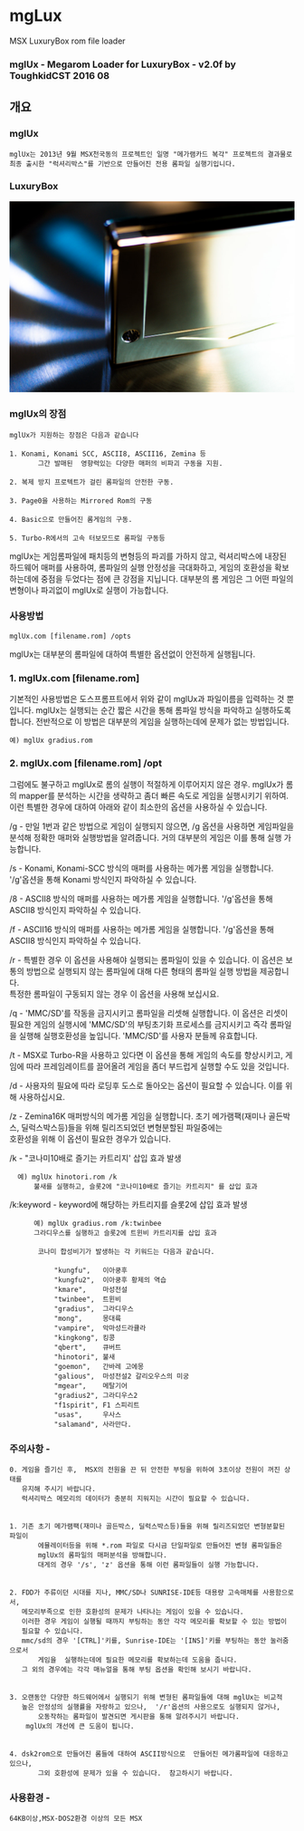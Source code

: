 # mgLux
MSX LuxuryBox rom file loader

### mglUx - Megarom Loader for LuxuryBox -  v2.0f by ToughkidCST 2016 08






## 개요

### mglUx       
	mglUx는 2013년 9월 MSX천국동의 프로젝트인 일명 "메가램카드 복각" 프로젝트의 결과물로 
	최종 출시한 "럭셔리박스"를 기반으로 만들어진 전용 롬파일 실행기입니다. 
  
### LuxuryBox
![LuxuryBox](mgLux.jpg)


### mglUx의 장점
 	
	mglUx가 지원하는 장점은 다음과 같습니다 
  
  	1. Konami, Konami SCC, ASCII8, ASCII16, Zemina 등 
     	   그간 발매된  영향력있는 다양한 매퍼의 비파괴 구동을 지원. 
  	
	2. 복제 방지 프로텍트가 걸린 롬파일의 안전한 구동. 
	
	3. Page0을 사용하는 Mirrored Rom의 구동
  	
	4. Basic으로 만들어진 롬게임의 구동. 
  	
	5. Turbo-R에서의 고속 터보모드로 롬파일 구동등 

  mglUx는 게임롬파일에 패치등의 변형등의 파괴를 가하지 않고, 
  럭셔리박스에 내장된 하드웨어 매퍼를 사용하여, 롬파일의 실행 안정성을 극대화하고, 
  게임의 호환성을 확보하는데에 중점을 두었다는 점에 큰 강점을 지닙니다. 
  대부분의 롬 게임은 그 어떤 파일의 변형이나 파괴없이 mglUx로 실행이 가능합니다. 
  

### 사용방법
	
	mglUx.com [filename.rom] /opts

  mglUx는 대부분의 롬파일에 대하여 특별한 옵션없이 안전하게 실행됩니다. 
   

###  1. mglUx.com [filename.rom] 
  
  기본적인 사용방법은 도스프롬프트에서 위와 같이 mglUx과 파일이름을 입력하는 것 뿐입니다. 
  mglUx는 실행되는 순간 짧은 시간을 통해 롬파일 방식을 파악하고 실행하도록 합니다. 
  전반적으로 이 방법은 대부분의 게임을 실행하는데에 문제가 없는 방법입니다. 

   	예) mglUx gradius.rom  

###  2. mglUx.com  [filename.rom] /opt
  
   그럼에도 불구하고 
   mglUx로 롬의 실행이 적절하게 이루어지지 않은 경우. 
   mglUx가 롬의 mapper를 분석하는 시간을 생략하고 좀더 빠른 속도로 게임을 실행시키기 위하여. 
   이런 특별한 경우에 대하여 아래와 같이 최소한의 옵션을 사용하실 수 있습니다.

   /g - 만일 1번과 같은 방법으로 게임이 실행되지 않으면, /g 옵션을 사용하면
        게임파일을 분석해 정확한 매퍼와 실행방법을 알려줍니다. 
        거의 대부분의 게임은 이를 통해 실행 가능합니다. 

   /s - Konami, Konami-SCC 방식의 매퍼를 사용하는 메가롬 게임을 실행합니다. 
        '/g'옵션을 통해  Konami 방식인지 파악하실 수 있습니다. 

   /8 - ASCII8  방식의 매퍼를 사용하는 메가롬 게임을 실행합니다. 
        '/g'옵션을 통해 ASCII8 방식인지 파악하실 수 있습니다. 

   /f - ASCII16 방식의 매퍼를 사용하는 메가롬 게임을 실행합니다. 
        '/g'옵션을 통해 ASCII8 방식인지 파악하실 수 있습니다. 

   /r - 특별한 경우 이 옵션을 사용해야 실행되는 롬파일이 있을 수 있습니다. 
        이 옵션은 보통의 방법으로 실행되지 않는  롬파일에 대해 다른 형태의 롬파일 실행 방법을 제공합니다.  
        특정한 롬파일이 구동되지 않는 경우 이 옵션을 사용해 보십시요. 

   /q - 'MMC/SD'를 작동을 금지시키고 롬파일을 리셋해 실행합니다. 
   	이 옵션은 리셋이 필요한 게임의 실행시에 'MMC/SD'의 부팅초기화 프로세스를 금지시키고 
        즉각 롬파일을 실행해 실행호환성을 높입니다. 
        'MMC/SD'를 사용자 분들께 유효합니다. 

   /t - MSX로 Turbo-R을 사용하고 있다면 이 옵션을 통해 게임의 속도를 향상시키고, 
       게임에 따라 프레임레이트를 끌어올려 게임을 좀더 부드럽게 실행할 수도 있을 것입니다.
  
   /d - 사용자의 필요에 따라 로딩후 도스로 돌아오는 옵션이 필요할 수 있습니다. 
        이를 위해 사용하십시요. 

   /z - Zemina16K 매퍼방식의 메가롬 게임을 실행합니다. 
	초기 메가램팩(재미나 골든박스, 딜럭스박스등)들을 위해 릴리즈되었던 변형분할된 파일중에는  
        호환성을 위해 이 옵션이 필요한 경우가 있습니다. 
  
   /k - "코나미10배로 즐기는 카트리지' 삽입 효과 발생

	  예) mglUx hinotori.rom /k
      	  불새를 실행하고, 슬롯2에 "코나미10배로 즐기는 카트리지" 를 삽입 효과 
     
   /k:keyword - keyword에 해당하는  카트리지를 슬롯2에 삽입 효과 발생 

          예) mglUx gradius.rom /k:twinbee
          그라디우스를 실행하고 슬롯2에 트윈비 카트리지를 삽입 효과 

           코나미 합성비기가 발생하는 각 키워드는 다음과 같습니다. 

               "kungfu",   이아쿵후
               "kungfu2",  이아쿵후 황제의 역습
               "kmare",    마성전설 
               "twinbee",  트윈비
               "gradius",  그라디우스
               "mong",     몽대륙
               "vampire",  악마성드라큘라
               "kingkong", 킹콩
               "qbert",    큐버트
               "hinotori", 불새
               "goemon",   간바레 고에몽
               "galious",  마성전설2 갈리오우스의 미궁
               "mgear",    메탈기어
               "gradius2", 그라디우스2
               "f1spirit", F1 스피리트
               "usas",     우사스
               "salamand", 사라만다.          


### 주의사항    -  

	0. 게임을 즐기신 후,  MSX의 전원을 끈 뒤 안전한 부팅을 위하여 3초이상 전원이 꺼진 상태를
	   유지해 주시기 바랍니다. 
	   럭셔리박스 메모리의 데이터가 충분히 지워지는 시간이 필요할 수 있습니다. 
	

	1. 기존 초기 메가램팩(재미나 골든박스, 딜럭스박스등)들을 위해 릴리즈되었던 변형분할된 파일이 
           에뮬레이터등을 위해 *.rom 파일로 다시금 단일파일로 만들어진 변형 롬파일들은  
           mglUx의 롬파일의 매퍼분석을 방해합니다. 
           대게의 경우 '/s', 'z' 옵션을 통해 이런 롬파일들이 실행 가능합니다. 
	     

	2. FDD가 주류이던 시대를 지나, MMC/SD나 SUNRISE-IDE등 대용량 고속매체를 사용함으로서, 
	   메모리부족으로 인한 호환성의 문제가 나타나는 게임이 있을 수 있습니다. 
	   이러한 경우 게임이 실행될 때까지 부팅하는 동안 각각 메모리를 확보할 수 있는 방법이 
	   필요할 수 있습니다. 
	   mmc/sd의 경우 '[CTRL]'키를, Sunrise-IDE는 '[INS]'키를 부팅하는 동안 눌러줌으로서
           게임을  실행하는데에 필요한 메모리를 확보하는데 도움을 줍니다.   
	   그 외의 경우에는 각각 매뉴얼을 통해 부팅 옵션을 확인해 보시기 바랍니다. 

	
	3. 오랜동안 다양한 하드웨어에서 실행되기 위해 변형된 롬파일들에 대해 mglUx는 비교적 
	   높은 안정성의 실행률을 자랑하고 있으나,  '/r'옵션의 사용으로도 실행되지 않거나, 
           오동작하는 롬파일이 발견되면 게시판을 통해 알려주시기 바랍니다.  
	    mglUx의 개선에 큰 도움이 됩니다. 


	4. dsk2rom으로 만들어진 롬들에 대하여 ASCII방식으로  만들어진 메가롬파일에 대응하고 있으나, 
           그외 호환성에 문제가 있을 수 있습니다.  참고하시기 바랍니다. 



### 사용환경 - 
	
	64KB이상,MSX-DOS2환경 이상의 모든 MSX
 
    
